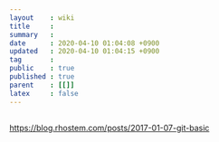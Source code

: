 ```yaml
---
layout    : wiki
title     : 
summary   : 
date      : 2020-04-10 01:04:08 +0900
updated   : 2020-04-10 01:04:15 +0900
tag       : 
public    : true
published : true
parent    : [[]]
latex     : false
---
```


## 


https://blog.rhostem.com/posts/2017-01-07-git-basic
